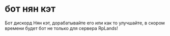 # бот нян кэт
Бот дискорд Нян кэт, дорабатывайте его или как то улучшайте, в скором времени будет бот не только для сервера RpLands!
